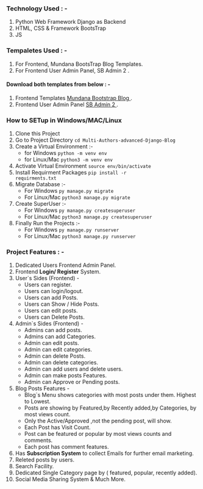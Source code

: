 
### Technology Used : -
1. Python Web Framework Django as Backend
2. HTML, CSS & Framework BootsTrap  
3. JS

### Tempaletes Used : -
1. For Frontend, Mundana BootsTrap Blog Templates. 
2. For Frontend User Admin Panel, SB Admin 2 .

#### Download both templates from below : -
1. Frontend Templates [ Mundana Bootstrap Blog ](https://www.wowthemes.net/mundana-free-html-bootstrap-template/).
2. Frontend User Admin Panel [ SB Admin 2 ](https://startbootstrap.com/theme/sb-admin-2).

### How to SETup in Windows/MAC/Linux
1. Clone this Project
2. Go to Project Directory <code>cd Multi-Authors-advanced-Django-Blog </code>
3. Create a Virtual Environment :-
    * for Windows <code>python -m venv env </code>
    * for Linux/Mac <code>python3 -m venv env </code>
4. Activate Virtual Environment <code>source env/bin/activate </code>
5. Install Requirment Packages <code>pip install -r requirments.txt</code>
6. Migrate Database :-
    * For Windows <code>py manage.py migrate</code>
    * For Linux/Mac <code>python3 manage.py migrate</code>
7. Create SuperUser :-
    * For Windows <code>py manage.py createsuperuser</code>
    * For Linux/Mac <code>python3 manage.py createsuperuser</code>
8. Finally Run the Projects :-
    * For Windows <code>py manage.py runserver</code>
    * For Linux/Mac <code>python3 manage.py runserver</code>

### Project Features : -

1. Dedicated Users Frontend Admin Panel.
2. Frontend __Login/ Register__ System.
3. User`s Sides (Frontend) -
    * Users can register.
    * Users can login/logout.
    * Users can add Posts.
    * Users can Show / Hide Posts.
    * Users can edit posts.
    * Users can Delete Posts.
4. Admin`s Sides (Frontend) -
    * Admins can add posts.
    * Admins can add Categories.
    * Admin can edit posts.
    * Admin can edit categories.
    * Admin can delete Posts.
    * Admin can delete categories.
    * Admin can add users and delete users.
    * Admin can make posts Features.
    * Admin can Approve or Pending posts.
5. Blog Posts Features - 
    * Blog`s Menu shows categories with most posts under them. Highest to Lowest.
    * Posts are showing by Featured,by Recently added,by Categories, by most views count.
    * Only the Active/Approved ,not the pending post, will show.
    * Each Post has Visit Count.
    * Post can be featured or popular by most views counts and comments.
    * Each post has comment features.
6. Has __Subscription System__ to collect Emails for further email marketing.
7. Releted posts by users.
8. Search Facility.
9. Dedicated Single Category page by ( featured, popular, recently added).
10. Social Media Sharing System & Much More.

##






